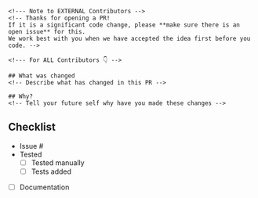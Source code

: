     <!--- Note to EXTERNAL Contributors -->
    <!-- Thanks for opening a PR!
    If it is a significant code change, please **make sure there is an open issue** for this.
    We work best with you when we have accepted the idea first before you code. -->

    <!--- For ALL Contributors 👇 -->

    ## What was changed
    <!-- Describe what has changed in this PR -->

    ## Why?
    <!-- Tell your future self why have you made these changes -->

  ## Checklist

  - Issue #<!-- add issue number here -->
  - Tested
    - [ ] Tested manually
    - [ ] Tests added
  - [ ] Documentation <!--- Remove if not needed -->
